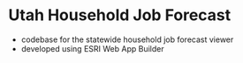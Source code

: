 # Utah Household Job Forecast

- codebase for the statewide household job forecast viewer
- developed using ESRI Web App Builder
